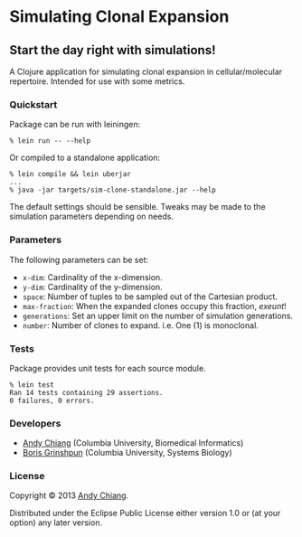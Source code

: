 # Simulating Clonal Expansion
## Start the day right with simulations!

A Clojure application for simulating clonal expansion in cellular/molecular repertoire. Intended for use with some metrics.


### Quickstart

Package can be run with leiningen:

```
% lein run -- --help
```

Or compiled to a standalone application:

```
% lein compile && lein uberjar
...
% java -jar targets/sim-clone-standalone.jar --help
```

The default settings should be sensible. Tweaks may be made to the simulation parameters depending on needs.


### Parameters

The following parameters can be set:

 - `x-dim`: Cardinality of the x-dimension.
 - `y-dim`: Cardinality of the y-dimension.
 - `space`: Number of tuples to be sampled out of the Cartesian product.
 - `max-fraction`: When the expanded clones occupy this fraction, *exeunt*!
 - `generations`: Set an upper limit on the number of simulation generations.
 - `number`: Number of clones to expand. i.e. One (1) is monoclonal.


### Tests

Package provides unit tests for each source module.

```
% lein test
Ran 14 tests containing 29 assertions.
0 failures, 0 errors.
```


### Developers

 - [Andy Chiang][ahc] (Columbia University, Biomedical Informatics)
 - [Boris Grinshpun][bg] (Columbia University, Systems Biology)


### License

Copyright &copy; 2013 [Andy Chiang][ahc].

Distributed under the Eclipse Public License either version 1.0 or (at
your option) any later version.

[ahc]: http://www.andy-chiang.com
[bg]: http://www.columbia.edu/~bg2178/